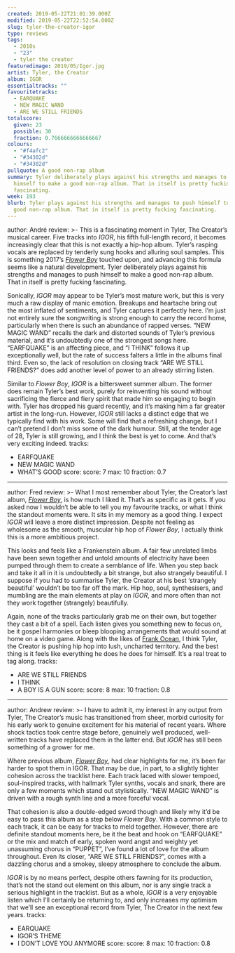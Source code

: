 ```yaml
---
created: 2019-05-22T21:01:39.000Z
modified: 2019-05-22T22:52:54.000Z
slug: tyler-the-creator-igor
type: reviews
tags:
  - 2010s
  - "23"
  - tyler the creator
featuredimage: 2019/05/Igor.jpg
artist: Tyler, the Creator
album: IGOR
essentialtracks: ""
favouritetracks:
  - EARQUAKE
  - NEW MAGIC WAND
  - ARE WE STILL FRIENDS
totalscore:
  given: 23
  possible: 30
  fraction: 0.7666666666666667
colours:
  - "#f4afc2"
  - "#34302d"
  - "#34302d"
pullquote: A good non-rap album
summary: Tyler deliberately plays against his strengths and manages to push
  himself to make a good non-rap album. That in itself is pretty fucking
  fascinating.
week: 193
blurb: Tyler plays against his strengths and manages to push himself to make a
  good non-rap album. That in itself is pretty fucking fascinating.
---
```

author: André
review: >-
  This is a fascinating moment in Tyler, The Creator’s musical career. Five
  tracks into *IGOR*, his fifth full-length record, it becomes increasingly
  clear that this is not exactly a hip-hop album. Tyler’s rasping vocals are
  replaced by tenderly sung hooks and alluring soul samples. This is something
  2017’s [*Flower
  Boy*](<https://audioxide.com/reviews/tyler-the-creator-flower-boy/>) touched
  upon, and advancing this formula seems like a natural development. Tyler
  deliberately plays against his strengths and manages to push himself to make a
  good non-rap album. That in itself is pretty fucking fascinating.

  Sonically, *IGOR* may appear to be Tyler’s most mature work, but this is very much a raw display of manic emotion. Breakups and heartache bring out the most inflated of sentiments, and Tyler captures it perfectly here. I’m just not entirely sure the songwriting is strong enough to carry the record home, particularly when there is such an abundance of rapped verses. “NEW MAGIC WAND” recalls the dark and distorted sounds of Tyler’s previous material, and it’s undoubtedly one of the strongest songs here. “EARFQUAKE” is an affecting piece, and “I THINK” follows it up exceptionally well, but the rate of success falters a little in the albums final third. Even so, the lack of resolution on closing track “ARE WE STILL FRIENDS?” does add another level of power to an already stirring listen.

  Similar to *Flower Boy*, *IGOR* is a bittersweet summer album. The former does remain Tyler’s best work, purely for reinventing his sound without sacrificing the fierce and fiery spirit that made him so engaging to begin with. Tyler has dropped his guard recently, and it’s making him a far greater artist in the long-run. However, *IGOR* still lacks a distinct edge that we typically find with his work. Some will find that a refreshing change, but I can’t pretend I don’t miss some of the dark humour. Still, at the tender age of 28, Tyler is still growing, and I think the best is yet to come. And that’s very exciting indeed.
tracks:
  - EARFQUAKE
  - ­­NEW MAGIC WAND
  - ­­WHAT’S GOOD
score:
  score: 7
  max: 10
  fraction: 0.7
---
author: Fred
review: >-
  What I most remember about Tyler, the Creator’s last album, [*Flower
  Boy*](<https://audioxide.com/reviews/tyler-the-creator-flower-boy/>), is how
  much I liked it. That’s as specific as it gets. If you asked now I wouldn’t be
  able to tell you my favourite tracks, or what I think the standout moments
  were. It sits in my memory as a good thing. I expect *IGOR* will leave a more
  distinct impression. Despite not feeling as wholesome as the smooth, muscular
  hip hop of *Flower Boy*, I actually think this is a more ambitious project.

  This looks and feels like a Frankenstein album. A fair few unrelated limbs have been sewn together and untold amounts of electricity have been pumped through them to create a semblance of life. When you step back and take it all in it is undoubtedly a bit strange, but also strangely beautiful. I suppose if you had to summarise Tyler, the Creator at his best ‘strangely beautiful’ wouldn’t be too far off the mark. Hip hop, soul, synthesisers, and mumbling are the main elements at play on *IGOR*, and more often than not they work together (strangely) beautifully.

  Again, none of the tracks particularly grab me on their own, but together they cast a bit of a spell. Each listen gives you something new to focus on, be it gospel harmonies or bleep blooping arrangements that would sound at home on a video game. Along with the likes of [Frank Ocean](<https://audioxide.com/reviews/frank-ocean-blond/>), I think Tyler, the Creator is pushing hip hop into lush, uncharted territory. And the best thing is it feels like everything he does he does for himself. It’s a real treat to tag along.
tracks:
  - ARE WE STILL FRIENDS
  - ­­I THINK
  - ­­A BOY IS A GUN
score:
  score: 8
  max: 10
  fraction: 0.8
---
author: Andrew
review: >-
  I have to admit it, my interest in any output from Tyler, The Creator’s music
  has transitioned from sheer, morbid curiosity for his early work to genuine
  excitement for his material of recent years. Where shock tactics took centre
  stage before, genuinely well produced, well-written tracks have replaced them
  in the latter end. But *IGOR* has still been something of a grower for me.

  Where previous album, [*Flower Boy*](<https://audioxide.com/reviews/tyler-the-creator-flower-boy/>), had clear highlights for me, it’s been far harder to spot them in IGOR. That may be due, in part, to a slightly tighter cohesion across the tracklist here. Each track laced with slower tempoed, soul-inspired tracks, with hallmark Tyler synths, vocals and snark, there are only a few moments which stand out stylistically. “NEW MAGIC WAND” is driven with a rough synth line and a more forceful vocal.

  That cohesion is also a double-edged sword though and likely why it’d be easy to pass this album as a step below *Flower Boy*. With a common style to each track, it can be easy for tracks to meld together. However, there are definite standout moments here, be it the beat and hook on “EARFQUAKE” or the mix and match of early, spoken word angst and weighty yet unassuming chorus in “PUPPET”, I’ve found a lot of love for the album throughout. Even its closer, “ARE WE STILL FRIENDS?”, comes with a dazzling chorus and a smokey, sleepy atmosphere to conclude the album.

  *IGOR* is by no means perfect, despite others fawning for its production, that’s not the stand out element on this album, nor is any single track a serious highlight in the tracklist. But as a whole, *IGOR* is a very enjoyable listen which I’ll certainly be returning to, and only increases my optimism that we’ll see an exceptional record from Tyler, The Creator in the next few years.
tracks:
  - EARQUAKE
  - ­­IGOR’S THEME
  - ­­I DON’T LOVE YOU ANYMORE
score:
  score: 8
  max: 10
  fraction: 0.8
